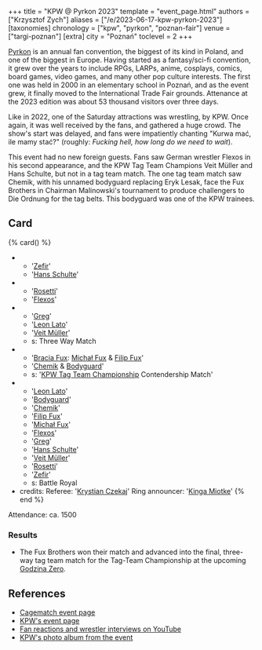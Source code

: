 +++
title = "KPW @ Pyrkon 2023"
template = "event_page.html"
authors = ["Krzysztof Zych"]
aliases = ["/e/2023-06-17-kpw-pyrkon-2023"]
[taxonomies]
chronology = ["kpw", "pyrkon", "poznan-fair"]
venue = ["targi-poznan"]
[extra]
city = "Poznań"
toclevel = 2
+++

[Pyrkon][pyrkon] is an annual fan convention, the biggest of its kind in Poland, and one of the biggest in Europe. Having started as a fantasy/sci-fi convention, it grew over the years to include RPGs, LARPs, anime, cosplays, comics, board games, video games, and many other pop culture interests. The first one was held in 2000 in an elementary school in Poznań, and as the event grew, it finally moved to the International Trade Fair grounds. Attenance at the 2023 edition was about 53 thousand visitors over three days.

Like in 2022, one of the Saturday attractions was wrestling, by KPW. Once again, it was well received by the fans, and gathered a huge crowd. The show's start was delayed, and fans were impatiently chanting "Kurwa mać, ile mamy stać?" (roughly: _Fucking hell, how long do we need to wait_).

This event had no new foreign guests. Fans saw German wrestler Flexos in his second appearance, and the KPW Tag Team Champions Veit Müller and Hans Schulte, but not in a tag team match. The one tag team match saw Chemik, with his unnamed bodyguard replacing Eryk Lesak, face the Fux Brothers in Chairman Malinowski's tournament to produce challengers to Die Ordnung for the tag belts. This bodyguard was one of the KPW trainees.

## Card

{% card() %}
- - '[Zefir](@/w/zefir.md)'
  - '[Hans Schulte](@/w/hans-schulte.md)'
- - '[Rosetti](@/w/rosetti.md)'
  - '[Flexos](@/w/flexos.md)'
- - '[Greg](@/w/greg.md)'
  - '[Leon Lato](@/w/leon-lato.md)'
  - '[Veit Müller](@/w/veit-mueller.md)'
  - s: Three Way Match
- - '[Bracia Fux](@/tt/bracia-fux.md): [Michał Fux](@/w/michal-fux.md) & [Filip Fux](@/w/filip-fux.md)'
  - '[Chemik](@/w/chemik.md) & [Bodyguard](@/w/tomczak.md)'
  - s: '[KPW Tag Team Championship](@/c/kpw-tag-team-championship.md) Contendership Match'
- - '[Leon Lato](@/w/leon-lato.md)'
  - '[Bodyguard](@/w/tomczak.md)'
  - '[Chemik](@/w/chemik.md)'
  - '[Filip Fux](@/w/filip-fux.md)'
  - '[Michał Fux](@/w/michal-fux.md)'
  - '[Flexos](@/w/flexos.md)'
  - '[Greg](@/w/greg.md)'
  - '[Hans Schulte](@/w/hans-schulte.md)'
  - '[Veit Müller](@/w/veit-mueller.md)'
  - '[Rosetti](@/w/rosetti.md)'
  - '[Zefir](@/w/zefir.md)'
  - s: Battle Royal
- credits:
    Referee: '[Krystian Czekaj](@/w/krystian-czekaj.md)'
    Ring announcer: '[Kinga Miotke](@/w/kinga-miotke.md)'
{% end %}

Attendance: ca. 1500

### Results

* The Fux Brothers won their match and advanced into the final, three-way tag team match for the Tag-Team Championship at the upcoming [Godzina Zero](@/e/kpw/2023-08-18-kpw-godzina-zero-2023.md).

## References

* [Cagematch event page](https://www.cagematch.net/?id=1&nr=368919)
* [KPW's event page](https://kpwrestling.pl/events/pyrkon-2/)
* [Fan reactions and wrestler interviews on YouTube](https://www.youtube.com/watch?v=C2OUZmtbCQo)
* [KPW's photo album from the event](https://www.facebook.com/media/set?vanity=kpwrestling&set=a.597558712503372)

[pyrkon]: https://en.wikipedia.org/wiki/Pyrkon
